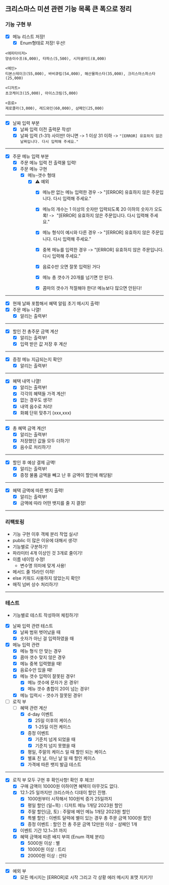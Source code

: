 ## 크리스마스 미션 관련 기능 목록 큰 폭으로 정리





### 기능 구현 부

- [X] 메뉴 리스트 저장!
  - [X] Enum형태로 저장! 우선!
```
<애피타이저>
양송이수프(6,000), 타파스(5,500), 시저샐러드(8,000)

<메인>
티본스테이크(55,000), 바비큐립(54,000), 해산물파스타(35,000), 크리스마스파스타(25,000)

<디저트>
초코케이크(15,000), 아이스크림(5,000)

<음료>
제로콜라(3,000), 레드와인(60,000), 샴페인(25,000)
````

---

- [X] 날짜 입력 부분
  - [X] 날짜 입력 이전 출력문 작성!
  - [X] 날짜 입력 (1-31) 사이만! 아니면 -> 1 이상 31 이하 -> `"[ERROR] 유효하지 않은 날짜입니다. 다시 입력해 주세요."`

---
- [X] 주문 메뉴 입력 부분
  - [X] 주문 메뉴 입력 전 출력물 입력! 
  - [X] 주문 메뉴 구현
      - [X] 메뉴-갯수 형태 
        - [X] ⚠️ 예외
          - [X] 메뉴판 없는 메뉴 입력한 경우 -> "[ERROR] 유효하지 않은 주문입니다. 다시 입력해 주세요."
          - [X] 메뉴의 개수는 1 이상의 숫자만 입력되도록 20 이하의 숫자가 오도록! ->  "[ERROR] 유효하지 않은 주문입니다. 다시 입력해 주세요."
          - [X] 메뉴 형식이 예시와 다른 경우 -> "[ERROR] 유효하지 않은 주문입니다. 다시 입력해 주세요."
          - [X] 중복 메뉴를 입력한 경우  -> "[ERROR] 유효하지 않은 주문입니다. 다시 입력해 주세요."
          - [X] 음료수만 오면 잘못 입력된 거다
          - [X] 메뉴 총 갯수가 20개를 넘기면 안 된다.
          - [X] 콤마의 갯수가 적절해야 한다! 메뉴보다 많으면 안된다!


---
- [X] 현재 날짜 포함해서 혜택 알림 초기 메시지 출력! 
- [X] 주문 메뉴 나열!
  - [X] 알리는 출력부!  
---
- [X] 할인 전 총주문 금액 계산
  - [X] 알리는 출력부!
  - [X] 입력 받은 값 저장 후 계산
---
- [X] 증정 메뉴 지급되는지 확인!
  - [X] 알리는 출력부!
---
- [X] 혜택 내역 나열! 
  - [X] 알리는 출력부!
  - [X] 각각의 혜택들 가격 계산!
  - [X] 없는 경우도 생각!
  - [X] 내역 음수로 처리!
  - [X] 화폐 단위 맞추기 (xxx,xxx)

---
- [X] 총 혜택 금액 계산!
  - [X] 알리는 출력부! 
  - [X] 저장했던 값들 모두 더하기!
  - [X] 음수로 처리하기!
---

- [X] 할인 후 예상 결제 금액!
  - [X] 알리는 출력부!
  - [X] 증정 물품 금액을 빼고 난 후 금액이 할인에 해당됨!
---

- [X] 혜택 금액에 따른 뱃지 출력!
  - [X] 알리는 출력부!
  - [X] 금액에 따라 어떤 뱃지를 줄 지 결정!

---
### 리팩토링
-  기능 구현 이후 객체 분리 작업 실시! 
  -  public 이 많은 이유에 대해서 생각!
  -  기능별로 구분하기!
  -  파라미터 4개 이상인 것 3개로 줄이기!
- 이름 네이밍 수정!
  -  변수명 의미에 맞게 사용!
-  메서드 줄 15라인 이하!
-  else 키워드 사용하지 않았는지 확인!
- 매직 넘버 상수 처리하기!


---
### 테스트

- 기능별로 테스트 작성하여 체킹하기!
- [X] 날짜 입력 관련 테스트
  - [X] 날짜 범위 벗어났을 때
  - [X] 숫자가 아닌 걸 입력하였을 때
- [X] 메뉴 입력 관련
  - [X] 메뉴 형식 안 맞는 경우
  - [X] 콤마 갯수 맞지 않은 경우
  - [X] 메뉴 중복 입력했을 때!
  - [X] 음료수만 있을 때!
  - [X] 메뉴 갯수 입력이 잘못된 경우!
    - [X] 메뉴 갯수에 문자가 온 경우! 
    - [X] 메뉴 갯수 총합이 20이 넘는 경우!
  - [X] 메뉴 입력시 - 갯수가 잘못된 경우!
- [ ] 로직 부 
  - [ ] 혜택 관련 계산
    - [X] d-day 이벤트
      - [X] 25일 이후의 케이스
      - [X] 1-25일 이전 케이스
    - [X] 증정 이벤트
      - [X] 기준치 넘게 되었을 때
      - [X] 기준치 넘지 못했을 때
    - [X] 평일, 주말의 케이스 일 때 할인 되는 케이스
    - [X] 별표 친 날, 아닌 날 일 때 할인 케이스
    - [X] 가격에 따른 뱃지 발급 테스트
    
---

- [X] 로직 부 모두 구현 후 확인사항! 확인 후 체크! 
  - [X]  구매 금액이 10000원 이하이면 혜택이 아무것도 없다.
  - [X] 12.1-25 일까지만 크리스마스 디데이 할인 진행.
     - [X] 1000원부터 시작해서 100원씩 증가 25일까지
     - [X] 평일 할인 (일~목) : 디저트 메뉴 1개당 2023원 할인
     - [X] 주말 할인(금, 토) : 주말에 메인 메뉴 1개당 2023원 할인
     - [X] 특별 할인 : 이벤트 달력에 별이 있는 경우 총 주문 금액 1000원 할인
     - [X] 증정 이벤트 : 할인 전 총 주문 금액 12만원 이상 - 샴페인 1개
  - [X] 이벤트 기간 12.1~31 까지
  - [X] 혜택 금액에 따른 배지 부여 (Enum 객체 분리)
    - [X] 5000원 이상 : 별
    - [X] 10000원 이상 : 트리
    - [X] 20000원 이상 : 산타
---
- [X] 예외 부
   - [X] 모든 메시지는 [ERROR]로 시작 그리고 각 상황 에러 메시지 포맷 지키기!
